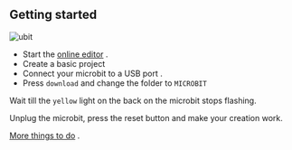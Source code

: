 

## Getting started

![ubit](https://repl.it/@JohnReeves/microbit-hello-world/ubit_colour.png)   

* Start the [online editor](https://www.microbit.org/code/) .  
* Create a basic project   
* Connect your microbit to a USB port .  
* Press `download` and change the folder to `MICROBIT`

Wait till the `yellow` light on the back on the microbit stops flashing.

Unplug the microbit, press the reset button and make your creation work.

[More things to do](https://www.microbit.org/) .  

